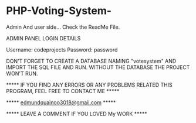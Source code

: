 # PHP-Voting-System-
Admin And user side... Check the ReadMe File.


ADMIN PANEL LOGIN DETAILS
 
Username: codeprojects
Password: password



DON'T FORGET TO CREATE A DATABASE NAMING "votesystem" AND IMPORT THE SQL FILE AND RUN.
WITHOUT THE DATABASE THE PROJECT WON'T RUN.

***** IF YOU FIND ANY ERRORS OR ANY PROBLEMS RELATED THIS PROGRAM, FEEL FREE TO CONTACT ME *****  

***** edmundquainoo3018@gmail.com *****

***** LEAVE A COMMENT IF YOU LOVED My WORK *****

